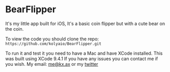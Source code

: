 # BearFlipper 

It's my little app built for iOS, It's a basic coin flipper but with a cute bear on the coin. 

To view the code you should clone the repo:
`https://github.com/kolyaio/BearFlipper.git` 

To run it and test it you need to have a Mac and have XCode installed. 
This was built using XCode 9.4.1
If you have any issues you can contact me if you wish.
My email: [me@kx.ax](mailto:me@kx.ax) or my [twitter](https://twitter.com/kolyaio)
